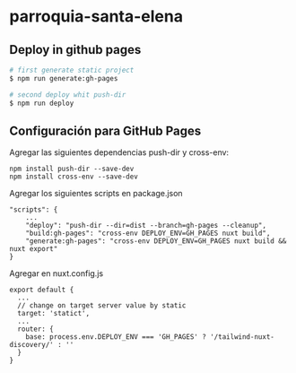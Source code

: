 # parroquia-santa-elena

## Deploy in github pages

```bash
# first generate static project
$ npm run generate:gh-pages

# second deploy whit push-dir
$ npm run deploy
```

## Configuración para GitHub Pages
Agregar las siguientes dependencias push-dir y cross-env:
```
npm install push-dir --save-dev
npm install cross-env --save-dev
```

Agregar los siguientes scripts en package.json
```
"scripts": {
    ...
    "deploy": "push-dir --dir=dist --branch=gh-pages --cleanup",
    "build:gh-pages": "cross-env DEPLOY_ENV=GH_PAGES nuxt build",
    "generate:gh-pages": "cross-env DEPLOY_ENV=GH_PAGES nuxt build && nuxt export"
}
```

Agregar en nuxt.config.js
```
export default {
  ...
  // change on target server value by static
  target: 'statict',
  ...
  router: {
    base: process.env.DEPLOY_ENV === 'GH_PAGES' ? '/tailwind-nuxt-discovery/' : ''
  }
}
```